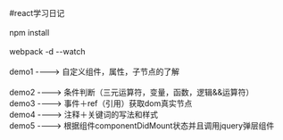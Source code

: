 #react学习日记<br />  
npm install <br />  
webpack -d --watch<br />  
demo1 ----> 自定义组件，属性，子节点的了解<br />  
demo2 ----> 条件判断（三元运算符，变量，函数，逻辑&&运算符）<br /> 
demo3 ----> 事件＋ref（引用）获取dom真实节点<br />
demo4 ----> 注释＋关键词的写法和样式<br />
demo5 ----> 根据组件componentDidMount状态并且调用jquery弹层组件<br />

